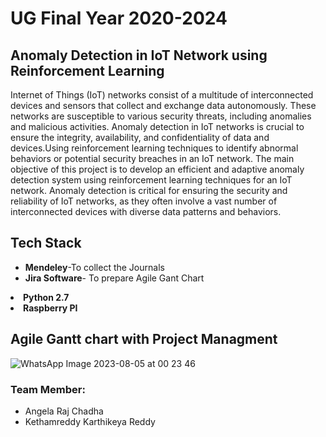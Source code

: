 # UG Final Year 2020-2024
## Anomaly Detection in IoT Network using Reinforcement Learning
Internet of Things (IoT) networks consist of a multitude of interconnected devices and sensors that collect and exchange data autonomously. These networks are susceptible to various security threats, including anomalies and malicious activities. Anomaly detection in IoT networks is crucial to ensure the integrity, availability, and confidentiality of data and devices.Using reinforcement learning techniques to identify abnormal behaviors or potential security breaches in an IoT network.
The main objective of this project is to develop an efficient and adaptive anomaly detection system using reinforcement learning techniques for an IoT network. Anomaly detection is critical for ensuring the security and reliability of IoT networks, as they often involve a vast number of interconnected devices with diverse data patterns and behaviors.

## Tech Stack
<ul><li><b>Mendeley</b>-To collect the Journals</li>
<li><b>Jira Software</b>- To prepare Agile Gant Chart</li></ul>
<li><B>Python 2.7</B></li>
<li><b>Raspberry PI</b></li>



## Agile Gantt chart with Project Managment
![WhatsApp Image 2023-08-05 at 00 23 46]()
### Team Member:
<ul><li> Angela Raj Chadha </li>
<li>Kethamreddy Karthikeya Reddy</li></ul>

